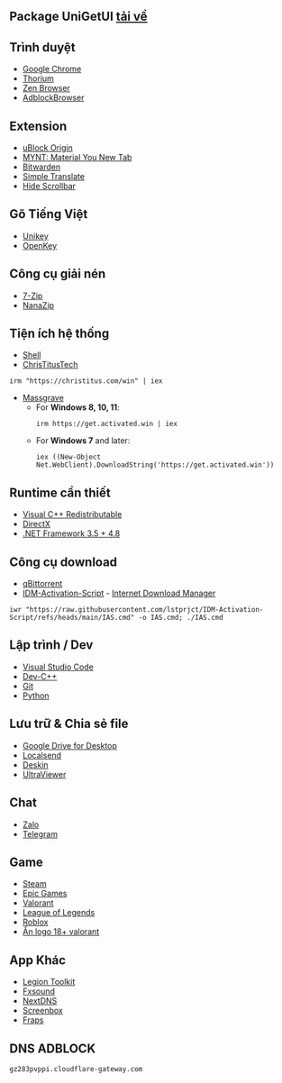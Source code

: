 ## Package UniGetUI [tải về](https://github.com/duyxyz/favorite-apps/releases/download/favorite/Package.UniGetUI.ubundle)

## Trình duyệt
- [Google Chrome](https://www.google.com/chrome/)
- [Thorium](https://thorium.rocks/)
- [Zen Browser](https://zen-browser.app/)
- [AdblockBrowser](https://adblockbrowser.org/)
## Extension
- [uBlock Origin](https://ublockorigin.com/)
- [MYNT: Material You New Tab](https://chromewebstore.google.com/detail/mynt-material-you-new-tab/jjpokbgpiljgndebfoljdeihhkpcpfgl?hl=vi&utm_source=ext_sidebar)
- [Bitwarden](https://chromewebstore.google.com/detail/tr%C3%ACnh-qu%E1%BA%A3n-l%C3%BD-m%E1%BA%ADt-kh%E1%BA%A9u-bi/nngceckbapebfimnlniiiahkandclblb?hl=vi&utm_source=ext_sidebar)
- [Simple Translate](https://chromewebstore.google.com/detail/simple-translate/ibplnjkanclpjokhdolnendpplpjiace?hl=vi&utm_source=ext_sidebar)
- [Hide Scrollbar](https://chromewebstore.google.com/detail/hide-scrollbar/gngenlhkmpneoiicndbjghjhpogdcncl?hl=vi&utm_source=ext_sidebar)


## Gõ Tiếng Việt
- [Unikey](https://www.unikey.org/download.html)
- [OpenKey](https://open-key.org/)
## Công cụ giải nén
- [7-Zip](https://www.7-zip.org/)
- [NanaZip](https://apps.microsoft.com/detail/9n8g7tscl18r?hl=vi-VN&gl=VN)

## Tiện ích hệ thống
- [Shell](https://github.com/moudey/Shell)
- [ChrisTitusTech](https://github.com/ChrisTitusTech/winutil)
```
irm "https://christitus.com/win" | iex
```
- [Massgrave](https://massgrave.dev/)
   - For **Windows 8, 10, 11**: 
     ```
     irm https://get.activated.win | iex
     ```
   - For **Windows 7** and later:
     ```
     iex ((New-Object Net.WebClient).DownloadString('https://get.activated.win'))
     ```
## Runtime cần thiết
- [Visual C++ Redistributable](https://www.techpowerup.com/download/visual-c-redistributable-runtime-package-all-in-one/)
- [DirectX](https://www.microsoft.com/en-us/download/details.aspx?id=35)
- [.NET Framework 3.5 + 4.8](https://dotnet.microsoft.com/en-us/download/dotnet-framework)

## Công cụ download
- [qBittorrent](https://www.qbittorrent.org/)
- [IDM-Activation-Script](https://github.com/lstprjct/IDM-Activation-Script)  - [Internet Download Manager](https://www.internetdownloadmanager.com/)
```
iwr "https://raw.githubusercontent.com/lstprjct/IDM-Activation-Script/refs/heads/main/IAS.cmd" -o IAS.cmd; ./IAS.cmd
```

## Lập trình / Dev
- [Visual Studio Code](https://code.visualstudio.com/)
- [Dev-C++](https://github.com/Embarcadero/Dev-Cpp/releases)
- [Git](https://git-scm.com/)
- [Python](https://www.python.org/downloads/)

## Lưu trữ & Chia sẻ file
- [Google Drive for Desktop](https://support.google.com/a/users/answer/13022292?hl=en)
- [Localsend](https://localsend.org/vi/download)
- [Deskin](https://deskin.io/vi/download/deskin-personal)
- [UltraViewer](https://www.ultraviewer.net/vi/download.html)
## Chat
- [Zalo](https://zalo.me/pc)
- [Telegram](https://desktop.telegram.org/)

## Game
- [Steam](https://store.steampowered.com/)
- [Epic Games](https://store.epicgames.com/vi)
- [Valorant](https://playvalorant.com/vi-vn/download/)
- [League of Legends](https://www.leagueoflegends.com/vi-vn/download/)
- [Roblox](https://www.roblox.com/vi/download)
- [Ẩn logo 18+ valorant](https://github.com/duyxyz/favorite-apps/releases/download/favorite/vng.bat)

 ## App Khác
 - [Legion Toolkit](https://github.com/BartoszCichecki/LenovoLegionToolkit)
 - [Fxsound](https://www.fxsound.com/download)
 - [NextDNS](https://nextdns.io/)
 - [Screenbox](https://apps.microsoft.com/detail/9ntsnmsvcb5l?hl=vi-VN&gl=VN)
 - [Fraps](https://fraps.com/)
 ## DNS ADBLOCK  
```
gz283pvppi.cloudflare-gateway.com
```
